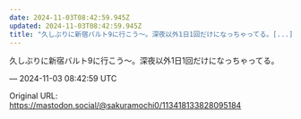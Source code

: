 ```yaml
---
date: 2024-11-03T08:42:59.945Z
updated: 2024-11-03T08:42:59.945Z
title: "久しぶりに新宿バルト9に行こう〜。深夜以外1日1回だけになっちゃってる。[...]"
---
```


<p>久しぶりに新宿バルト9に行こう〜。深夜以外1日1回だけになっちゃってる。</p>

&mdash; 2024-11-03 08:42:59 UTC

Original URL: https://mastodon.social/@sakuramochi0/113418133828095184
